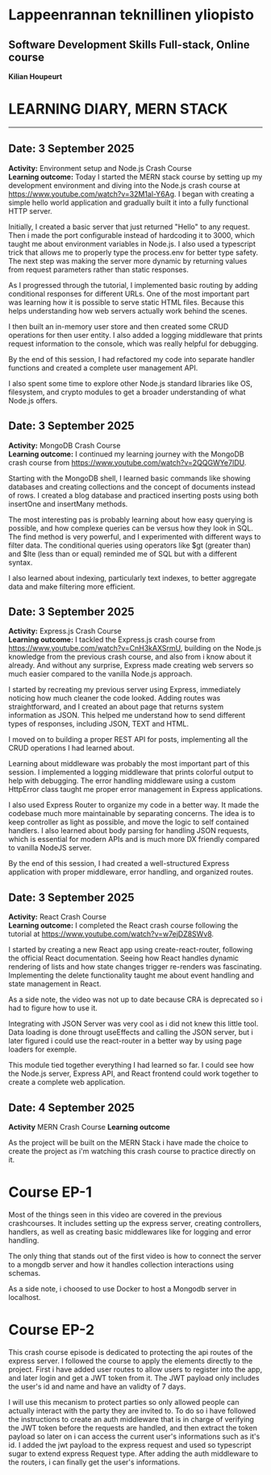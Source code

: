 # Lappeenrannan teknillinen yliopisto

## Software Development Skills Full-stack, Online course

**Kilian Houpeurt**

# LEARNING DIARY, MERN STACK

---


## Date: 3 September 2025
**Activity:** Environment setup and Node.js Crash Course  
**Learning outcome:**
Today I started the MERN stack course by setting up my development environment and diving into the Node.js crash course at https://www.youtube.com/watch?v=32M1al-Y6Ag. I began with creating a simple hello world application and gradually built it into a fully functional HTTP server.

Initially, I created a basic server that just returned "Hello" to any request. Then i made the port configurable instead of hardcoding it to 3000, which taught me about environment variables in Node.js. I also used a typescript trick that allows me to properly type the process.env for better type safety. The next step was making the server more dynamic by returning values from request parameters rather than static responses.

As I progressed through the tutorial, I implemented basic routing by adding conditional responses for different URLs. One of the most important part was learning how it is possible to serve static HTML files. Because this helps understanding how web servers actually work behind the scenes.

I then built an in-memory user store and then created some CRUD operations for then user entity. I also added a logging middleware that prints request information to the console, which was really helpful for debugging.

By the end of this session, I had refactored my code into separate handler functions and created a complete user management API. 

I also spent some time to explore other Node.js standard libraries like OS, filesystem, and crypto modules to get a broader understanding of what Node.js offers.

## Date: 3 September 2025
**Activity:** MongoDB Crash Course  
**Learning outcome:**
I continued my learning journey with the MongoDB crash course from https://www.youtube.com/watch?v=2QQGWYe7IDU.

Starting with the MongoDB shell, I learned basic commands like showing databases and creating collections and the concept of documents instead of rows. I created a blog database and practiced inserting posts using both insertOne and insertMany methods.

The most interesting pas is probably learning about how easy querying is possible, and how complexe queries can be versus how they look in SQL. The find method is very powerful, and I experimented with different ways to filter data. The conditional queries using operators like $gt (greater than) and $lte (less than or equal) reminded me of SQL but with a different syntax.

I also learned about indexing, particularly text indexes, to better aggregate data and make filtering more efficient.

## Date: 3 September 2025
**Activity:** Express.js Crash Course  
**Learning outcome:**
I tackled the Express.js crash course from https://www.youtube.com/watch?v=CnH3kAXSrmU, building on the Node.js knowledge from the previous crash course, and also from i know about it already. And without any surprise, Express made creating web servers so much easier compared to the vanilla Node.js approach.

I started by recreating my previous server using Express, immediately noticing how much cleaner the code looked. Adding routes was straightforward, and I created an about page that returns system information as JSON. This helped me understand how to send different types of responses, including JSON, TEXT and HTML.

I moved on to building a proper REST API for posts, implementing all the CRUD operations I had learned about.

Learning about middleware was probably the most important part of this session. I implemented a logging middleware that prints colorful output to help with debugging. The error handling middleware using a custom HttpError class taught me proper error management in Express applications.

I also used Express Router to organize my code in a better way. It made the codebase much more maintainable by separating concerns. The idea is to keep controller as light as possible, and move the logic to self contained handlers. I also learned about body parsing for handling JSON requests, which is essential for modern APIs and is much more DX friendly compared to vanilla NodeJS server.

By the end of this session, I had created a well-structured Express application with proper middleware, error handling, and organized routes.

## Date: 3 September 2025
**Activity:** React Crash Course  
**Learning outcome:**
I completed the React crash course following the tutorial at https://www.youtube.com/watch?v=w7ejDZ8SWv8.

I started by creating a new React app using create-react-router, following the official React documentation. Seeing how React handles dynamic rendering of lists and how state changes trigger re-renders was fascinating. Implementing the delete functionality taught me about event handling and state management in React.

As a side note, the video was not up to date because CRA is deprecated so i had to figure how to use it.

Integrating with JSON Server was very cool as i did not knew this little tool. Data loading is done througt useEffects and calling the JSON server, but i later figured i could use the react-router in a better way by using page loaders for exemple.

This module tied together everything I had learned so far. I could see how the Node.js server, Express API, and React frontend could work together to create a complete web application.

## Date: 4 September 2025
**Activity** MERN Crash Course
**Learning outcome**

As the project will be built on the MERN Stack i have made the choice to create the project as i'm watching this crash course to practice directly on it.

# Course EP-1

Most of the things seen in this video are covered in the previous crashcourses. It includes setting up the express server, creating controllers, handlers, as well as creating basic middlewares like for logging and error handling. 

The only thing that stands out of the first video is how to connect the server to a mongdb server and how it handles collection interactions using schemas.

As a side note, i choosed to use Docker to host a Mongodb server in localhost.

# Course EP-2

This crash course episode is dedicated to protecting the api routes of the express server. I followed the course to apply the elements directly to the project. First i have added user routes to allow users to register into the app, and later login and get a JWT token from it. The JWT payload only includes the user's id and name and have an validty of 7 days.

I will use this mecanism to protect parties so only allowed people can actually interact with the party they are invited to. To do so i have followed the instructions to create an auth middleware that is in charge of verifying the JWT token before the requests are handled, and then extract the token payload so later on i can access the current user's informations such as it's id. I added the jwt payload to the express request and used so typescript sugar to extend express Request type. After adding the auth middleware to the routers, i can finally get the user's informations.